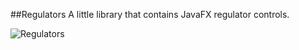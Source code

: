 ##Regulators
A little library that contains JavaFX regulator controls.

![Regulators](https://dl.dropboxusercontent.com/u/84552/Pictures/Regulators.png)
